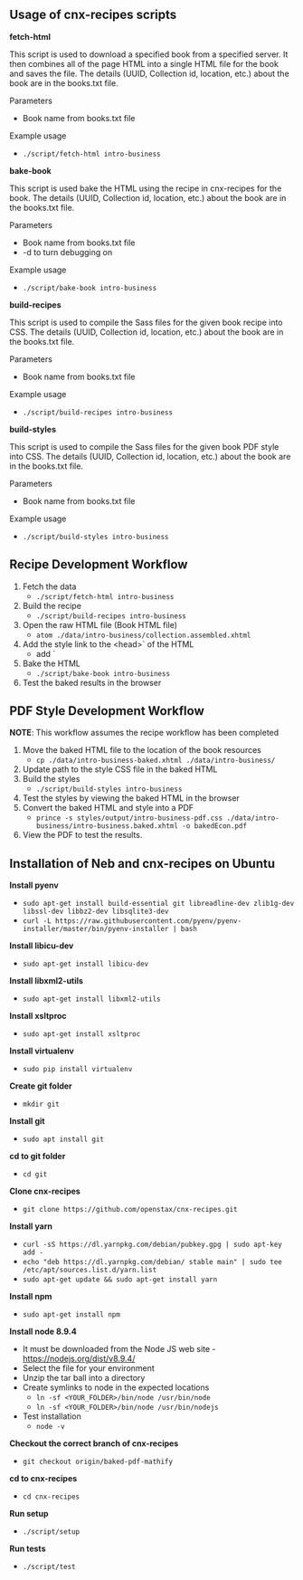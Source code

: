 
Usage of cnx-recipes scripts
-----------------------------

**fetch-html**

This script is used to download a specified book from a specified server. It then combines all of the page HTML into a single HTML file for the book and saves the file. The details (UUID, Collection id, location, etc.) about the book are in the books.txt file.

 Parameters
 * Book name from books.txt file

Example usage
 * `./script/fetch-html intro-business`


**bake-book**

This script is used bake the HTML using the recipe in cnx-recipes for the book. The details (UUID, Collection id, location, etc.) about the book are in the books.txt file.

 Parameters
 * Book name from books.txt file
 *  -d to turn debugging on

Example usage
 * `./script/bake-book intro-business`

**build-recipes**

This script is used to compile the Sass files for the given book recipe into CSS. The details (UUID, Collection id, location, etc.) about the book are in the books.txt file.

 Parameters
 * Book name from books.txt file

Example usage
 * `./script/build-recipes intro-business`

**build-styles**

This script is used to compile the Sass files for the given book PDF style into CSS. The details (UUID, Collection id, location, etc.) about the book are in the books.txt file.

 Parameters
 * Book name from books.txt file

Example usage
 * `./script/build-styles intro-business`


Recipe Development Workflow
----------------------------

1. Fetch the data 
   * `./script/fetch-html intro-business`
2. Build the recipe
    *  `./script/build-recipes intro-business`
3. Open the raw HTML file (Book HTML file) 
   * `atom ./data/intro-business/collection.assembled.xhtml`
4. Add the style link to the \<head>` of the HTML
    * add <link rel="stylesheet" type="text/css"  href="../styles/output/intro-business.css" />`
5. Bake the HTML 
    * `./script/bake-book intro-business`
6. Test the baked results in the browser


PDF Style Development Workflow
------------------------------

**NOTE**: This workflow assumes the recipe workflow has been completed

1. Move the baked HTML file to the location of the book resources
    * `cp ./data/intro-business-baked.xhtml ./data/intro-business/`
2.  Update path to the style CSS file in the baked HTML
3.  Build the styles
    * `./script/build-styles intro-business`
4.  Test the styles by viewing the baked HTML in the browser
5.  Convert the baked HTML and style into a PDF
    * `prince -s styles/output/intro-business-pdf.css ./data/intro-business/intro-business.baked.xhtml -o bakedEcon.pdf`
6. View the PDF to test the results.


Installation of Neb and cnx-recipes on Ubuntu
----------------------------------------------

**Install pyenv**
 * `sudo apt-get install build-essential git libreadline-dev zlib1g-dev libssl-dev libbz2-dev libsqlite3-dev`
 * `curl -L https://raw.githubusercontent.com/pyenv/pyenv-installer/master/bin/pyenv-installer | bash`

**Install libicu-dev** 
 * `sudo apt-get install libicu-dev`

**Install libxml2-utils**
 * `sudo apt-get install libxml2-utils`

**Install xsltproc**
 * `sudo apt-get install xsltproc`

**Install virtualenv**
 * `sudo pip install virtualenv`

**Create git folder**
 * `mkdir git`

**Install git**
 * `sudo apt install git`

**cd to git folder**
 * `cd git`

**Clone cnx-recipes**
 * `git clone https://github.com/openstax/cnx-recipes.git`

**Install yarn**
 * `curl -sS https://dl.yarnpkg.com/debian/pubkey.gpg | sudo apt-key add -`
 * `echo "deb https://dl.yarnpkg.com/debian/ stable main" | sudo tee /etc/apt/sources.list.d/yarn.list`
* `sudo apt-get update && sudo apt-get install yarn`

**Install npm**
* `sudo apt-get install npm`

**Install node 8.9.4**
 * It must be downloaded from the Node JS web site - https://nodejs.org/dist/v8.9.4/
 * Select the file for your environment
 * Unzip the tar ball into a directory
 * Create symlinks to node in the expected locations
   * `ln -sf <YOUR_FOLDER>/bin/node /usr/bin/node`
   * `ln -sf <YOUR_FOLDER>/bin/node /usr/bin/nodejs`
 * Test installation
   * `node -v`
        
**Checkout the correct branch of cnx-recipes**
 * `git checkout origin/baked-pdf-mathify`

**cd to cnx-recipes**
 * `cd cnx-recipes`

**Run setup**
 * `./script/setup`

**Run tests**
 * `./script/test`






